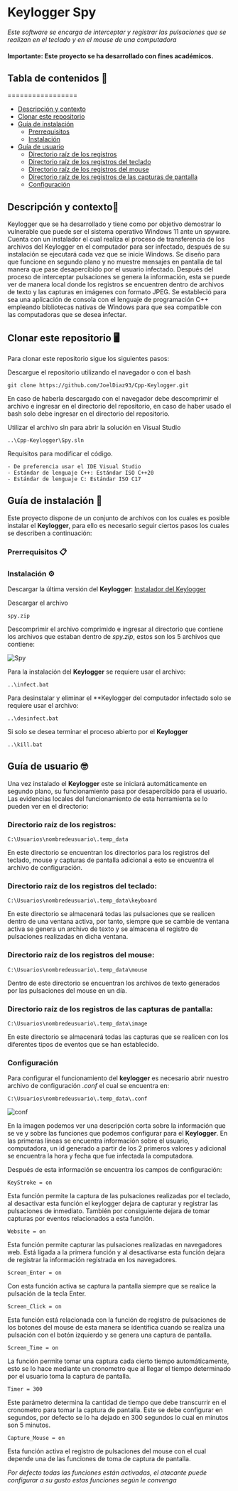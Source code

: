 ﻿# Keylogger Spy

_Este software se encarga de interceptar y registrar las pulsaciones que se realizan en el teclado y en el mouse de una computadora_

#### Importante: Este proyecto se ha desarrollado con fines académicos.

## Tabla de contenidos 📖
=================

* [Descripción y contexto](#descripci%C3%B3n-y-contexto%F0%9F%93%9C)
* [Clonar este repositorio](#clonar-este-repositorio-%F0%9F%96%A5%EF%B8%8F)
* [Guía de instalación](#gu%C3%ADa-de-instalaci%C3%B3n-%F0%9F%94%A7)
    * [Prerrequisitos](#prerrequisitos-%F0%9F%93%8B)
    * [Instalación](#instalaci%C3%B3n-%E2%9A%99%EF%B8%8F)
* [Guía de usuario](#gu%C3%ADa-de-usuario-%F0%9F%A4%93)
    * [Directorio raíz de los registros](#directorio-ra%C3%ADz-de-los-registros)
    * [Directorio raíz de los registros del teclado](#directorio-ra%C3%ADz-de-los-registros-del-teclado)
    * [Directorio raíz de los registros del mouse](#directorio-ra%C3%ADz-de-los-registros-del-mouse)
    * [Directorio raíz de los registros de las capturas de pantalla](#directorio-ra%C3%ADz-de-los-registros-de-las-capturas-de-pantalla)
    * [Configuración](#configuraci%C3%B3n)

## Descripción y contexto📜
Keylogger que se ha desarrollado y tiene como por objetivo demostrar lo vulnerable que puede ser el sistema operativo Windows 11 ante un spyware. Cuenta con un instalador el cual realiza el proceso de transferencia de los archivos del Keylogger en el computador para ser infectado, después de su instalación se ejecutará cada vez que se inicie Windows. Se diseño para que funcione en segundo plano y no muestre mensajes en pantalla de tal manera que pase desapercibido por el usuario infectado. Después del proceso de interceptar pulsaciones se genera la información, esta se puede ver de manera local donde los registros se encuentren dentro de archivos de texto y las capturas en imágenes con formato JPEG. Se estableció para sea una aplicación de consola con el lenguaje de programación C++ empleando bibliotecas nativas de Windows para que sea compatible con las computadoras que se desea infectar.

## Clonar este repositorio 🖥️
Para clonar este repositorio sigue los siguientes pasos:

Descargue el repositorio utilizando el navegador o con el bash
```
git clone https://github.com/JoelDiaz93/Cpp-Keylogger.git
```

En caso de haberla descargado con el navegador debe descomprimir el archivo e ingresar en el directorio del repositorio, en caso de haber usado el bash solo debe ingresar en el directorio del repositorio.

Utilizar el archivo sln para abrir la solución en Visual Studio 
```
..\Cpp-Keylogger\Spy.sln
```

Requisitos para modificar el código.
 ```
 - De preferencia usar el IDE Visual Studio
- Estándar de lenguaje C++: Estándar ISO C++20
- Estándar de lenguaje C: Estándar ISO C17
 ```

## Guía de instalación 🔧
Este proyecto dispone de un conjunto de archivos con los cuales es posible instalar el **Keylogger**, para ello es necesario seguir ciertos pasos los cuales se describen a continuación:

### Prerrequisitos 📋

### Instalación ⚙️

Descargar la última versión del **Keylogger**:
[Instalador del Keylogger](https://github.com/JoelDiaz93/Cpp-Keylogger/releases)

Descargar el archivo
```
spy.zip
```

Descomprimir el archivo comprimido e ingresar al directorio que contiene los archivos que estaban dentro de *spy.zip*, estos son los 5 archivos que contiene:

![Spy](https://user-images.githubusercontent.com/58042087/155380451-c36d415b-8cd0-44c8-a7e9-157840c4ba9a.png)

Para la instalación del **Keylogger** se requiere usar el archivo:
```
..\infect.bat
```
Para desinstalar y eliminar el **Keylogger del computador infectado solo se requiere usar el archivo: 
```
..\desinfect.bat
```
Si solo se desea terminar el proceso abierto por el **Keylogger**
```
..\kill.bat
```

## Guía de usuario 🤓
Una vez instalado el **Keylogger** este se iniciará automáticamente en segundo plano, su funcionamiento pasa por desapercibido para el usuario. 
Las evidencias locales del funcionamiento de esta herramienta se lo pueden ver en el directorio:

### Directorio raíz de los registros:
```
C:\Usuarios\nombredeusuario\.temp_data
```
En este directorio se encuentran los directorios para los registros del teclado, mouse y capturas de pantalla adicional a esto se encuentra el archivo de configuración.

### Directorio raíz de los registros del teclado:
```
C:\Usuarios\nombredeusuario\.temp_data\keyboard
```
En este directorio se almacenará todas las pulsaciones que se realicen dentro de una ventana activa, por tanto, siempre que se cambie de ventana activa se genera un archivo de texto y se almacena el registro de pulsaciones realizadas en dicha ventana.

### Directorio raíz de los registros del mouse:
```
C:\Usuarios\nombredeusuario\.temp_data\mouse
```
Dentro de este directorio se encuentran los archivos de texto generados por las pulsaciones del mouse en un día.

### Directorio raíz de los registros de las capturas de pantalla:
```
C:\Usuarios\nombredeusuario\.temp_data\image
```
En este directorio se almacenará todas las capturas que se realicen con los diferentes tipos de eventos que se han establecido.

### Configuración
Para configurar el funcionamiento del **keylogger** es necesario abrir nuestro archivo de configuración *.conf* el cual se encuentra en:
```
C:\Usuarios\nombredeusuario\.temp_data\.conf
```
![conf](https://user-images.githubusercontent.com/58042087/155380500-021ba456-fc55-4fc9-add3-0ef710bd1976.png)

En la imagen podemos ver una descripción corta sobre la información que se ve y sobre las funciones que podemos configurar para el **Keylogger**. En las primeras líneas se encuentra información sobre el usuario, computadora, un id generado a partir de los 2 primeros valores y adicional se encuentra la hora y fecha que fue infectada la computadora.

Después de esta información se encuentra los campos de configuración:
```
KeyStroke = on
```
Esta función permite la captura de las pulsaciones realizadas por el teclado, al desactivar esta función el keylogger dejara de capturar y registrar las pulsaciones de inmediato. También por consiguiente dejara de tomar capturas por eventos relacionados a esta función.

```
Website = on
```
Esta función permite capturar las pulsaciones realizadas en navegadores web. Está ligada a la primera función y al desactivarse esta función dejara de registrar la información registrada en los navegadores.
```
Screen_Enter = on
```
Con esta función activa se captura la pantalla siempre que se realice la pulsación de la tecla Enter.
```
Screen_Click = on
```
Esta función está relacionada con la función de registro de pulsaciones de los botones del mouse de esta manera se identifica cuando se realiza una pulsación con el botón izquierdo y se genera una captura de pantalla.
```
Screen_Time = on
```
La función permite tomar una captura cada cierto tiempo automáticamente, esto se lo hace mediante un cronometro que al llegar el tiempo determinado por el usuario toma la captura de pantalla.
```
Timer = 300
```
Este parámetro determina la cantidad de tiempo que debe transcurrir en el cronometro para tomar la captura de pantalla. Este se debe configurar en segundos, por defecto se lo ha dejado en 300 segundos lo cual en minutos son 5 minutos.
```
Capture_Mouse = on
```
Esta función activa el registro de pulsaciones del mouse con el cual depende una de las funciones de toma de captura de pantalla.

_Por defecto todas las funciones están activadas, el atacante puede configurar a su gusto estas funciones según le convenga_







